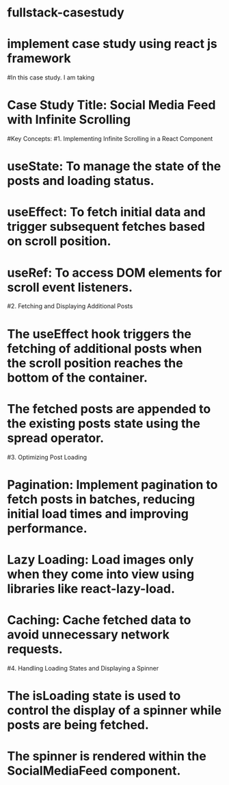 # fullstack-casestudy
# implement case study  using react js framework 
#In this case study. I am taking 

# Case Study Title: Social Media Feed with Infinite Scrolling

#Key Concepts:
#1. Implementing Infinite Scrolling in a React Component
#   useState: To manage the state of the posts and loading status.
#   useEffect: To fetch initial data and trigger subsequent fetches based on scroll position.
#    useRef: To access DOM elements for scroll event listeners.

#2. Fetching and Displaying Additional Posts
#    The useEffect hook triggers the fetching of additional posts when the scroll position reaches the bottom of the container.
#   The fetched posts are appended to the existing posts state using the spread operator.

#3. Optimizing Post Loading
#   Pagination: Implement pagination to fetch posts in batches, reducing initial load times and improving performance.
#   Lazy Loading: Load images only when they come into view using libraries like react-lazy-load.
#   Caching: Cache fetched data to avoid unnecessary network requests.

#4. Handling Loading States and Displaying a Spinner
#  The isLoading state is used to control the display of a spinner while posts are being fetched.
#  The spinner is rendered within the SocialMediaFeed component.
